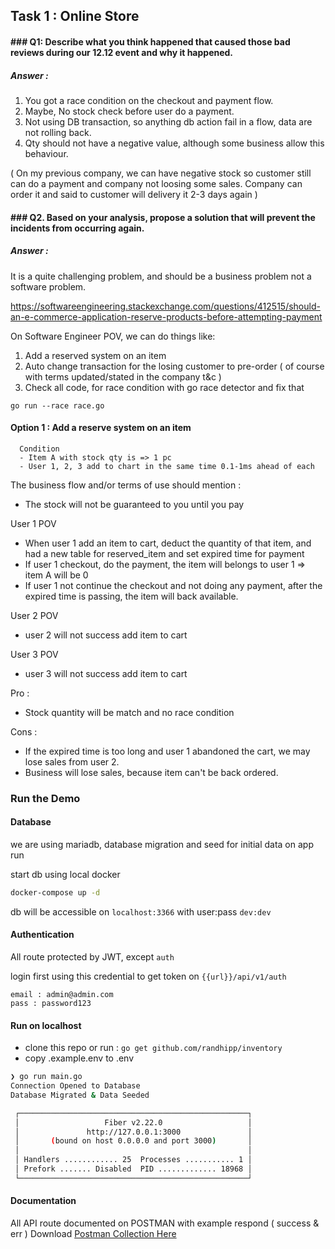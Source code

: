 


## Task 1 : Online Store

#### ### Q1: Describe what you think happened that caused those bad reviews during our 12.12 event and why it happened.

##### Answer :

1. You got a race condition on the checkout and payment flow.
2. Maybe, No stock check before user do a payment.
3. Not using DB transaction, so anything db action fail in a flow, data are not rolling back.
4. Qty should not have a negative value, although some business allow this behaviour. 

( On my previous company, we can have negative stock so customer still can do a payment and company not loosing some sales. Company can order it and said to customer will delivery it 2-3 days again )

#### ### Q2. Based on your analysis, propose a solution that will prevent the incidents from occurring again.

##### Answer :

It is a quite challenging problem, and should be a business problem not a software problem.

https://softwareengineering.stackexchange.com/questions/412515/should-an-e-commerce-application-reserve-products-before-attempting-payment

On Software Engineer POV, we can do things like:

1. Add a reserved system on an item
2. Auto change transaction for the losing customer to pre-order ( of course with terms updated/stated in the company t&c )
3. Check all code, for race condition with go race detector and fix that 
```
go run --race race.go
```

#### Option 1 : Add a reserve system on an item
```
  Condition
  - Item A with stock qty is => 1 pc
  - User 1, 2, 3 add to chart in the same time 0.1-1ms ahead of each
```
  The business flow and/or terms of use should mention :
   - The stock will not be guaranteed to you until you pay
 
  User 1 POV
  - When user 1 add an item to cart, deduct the quantity of that item, and had a new table for reserved_item and set expired time for payment
  - If user 1 checkout, do the payment, the item will belongs to user 1 => item A will be 0
  - If user 1 not continue the checkout and not doing any payment, after the expired time is passing, the item will back available.

  User 2 POV
  - user 2 will not success add item to cart

  User 3 POV
  - user 3 will not success add item to cart

  Pro : 
  - Stock quantity will be match and no race condition
  
  Cons :
  - If the expired time is too long and user 1 abandoned the cart, we may lose sales from user 2.
  - Business will lose sales, because item can't be back ordered.

### Run the Demo

#### Database

we are using mariadb, database migration and seed for initial data on app run

start db using local docker
```bash
docker-compose up -d
```

db will be accessible on `localhost:3366` with user:pass `dev:dev`

#### Authentication

All route protected by JWT, except `auth`

login first using this credential to get token on `{{url}}/api/v1/auth`
```
email : admin@admin.com
pass : password123
```
#### Run on localhost

- clone this repo or run : `go get github.com/randhipp/inventory`
- copy .example.env to .env
  

```bash
❯ go run main.go
Connection Opened to Database
Database Migrated & Data Seeded

 ┌───────────────────────────────────────────────────┐ 
 │                   Fiber v2.22.0                   │ 
 │               http://127.0.0.1:3000               │ 
 │       (bound on host 0.0.0.0 and port 3000)       │ 
 │                                                   │ 
 │ Handlers ............ 25  Processes ........... 1 │ 
 │ Prefork ....... Disabled  PID ............. 18968 │ 
 └───────────────────────────────────────────────────┘ 
```

#### Documentation

All API route documented on POSTMAN with example respond ( success & err )
Download [Postman Collection Here](API.postman_collection.json)
